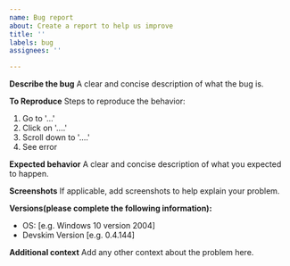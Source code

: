 ```yaml
---
name: Bug report
about: Create a report to help us improve
title: ''
labels: bug
assignees: ''

---
```


**Describe the bug**
A clear and concise description of what the bug is.

**To Reproduce**
Steps to reproduce the behavior:
1. Go to '...'
2. Click on '....'
3. Scroll down to '....'
4. See error

**Expected behavior**
A clear and concise description of what you expected to happen.

**Screenshots**
If applicable, add screenshots to help explain your problem.

**Versions(please complete the following information):**
 - OS: [e.g. Windows 10 version 2004]
 - Devskim Version [e.g. 0.4.144]

**Additional context**
Add any other context about the problem here.
